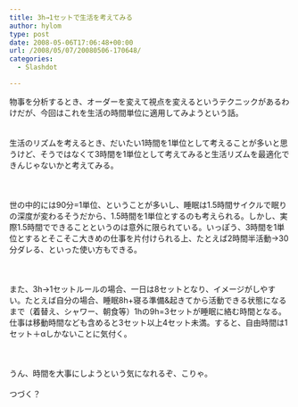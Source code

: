 ```yaml
---
title: 3h→1セットで生活を考えてみる
author: hylom
type: post
date: 2008-05-06T17:06:48+00:00
url: /2008/05/07/20080506-170648/
categories:
  - Slashdot

---
```

物事を分析するとき、オーダーを変えて視点を変えるというテクニックがあるわけだが、今回はこれを生活の時間単位に適用してみようという話。  
</br>   
生活のリズムを考えるとき、だいたい1時間を1単位として考えることが多いと思うけど、そうではなくて3時間を1単位として考えてみると生活リズムを最適化できんじゃないかと考えてみる。</br>  
</br>   
世の中的には90分=1単位、ということが多いし、睡眠は1.5時間サイクルで眠りの深度が変わるそうだから、1.5時間を1単位とするのも考えられる。しかし、実際1.5時間でできることというのは意外に限られている。いっぽう、3時間を1単位とするとそこそこ大きめの仕事を片付けられる上、たとえば2時間半活動→30分ダレる、といった使い方もできる。</br>  
</br>   
また、3h→1セットルールの場合、一日は8セットとなり、イメージがしやすい。たとえば自分の場合、睡眠8h+寝る準備&起きてから活動できる状態になるまで（着替え、シャワー、朝食等）1hの9h=3セットが睡眠に絡む時間となる。仕事は移動時間なども含めると3セット以上4セット未満。すると、自由時間は1セット＋αしかないことに気付く。</br>  
</br>   
うん、時間を大事にしようという気になれるぞ、こりゃ。</br>   
つづく？</br>
